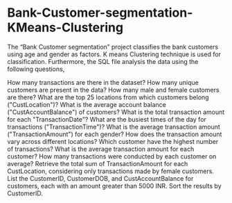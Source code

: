 # Bank-Customer-segmentation-KMeans-Clustering

The “Bank Customer segmentation” project classifies the bank customers using age and gender as factors. K means Clustering technique is used for classification. Furthermore, the SQL file analysis the data using the following questions,

How many transactions are there in the dataset?
How many unique customers are present in the data?
How many male and female customers are there?
What are the top 25 locations from which customers belong ("CustLocation")?
What is the average account balance ("CustAccountBalance") of customers?
What is the total transaction amount for each "TransactionDate"?
What are the busiest times of the day for transactions ("TransactionTime")?
What is the average transaction amount ("TransactionAmount") for each gender?
How does the transaction amount vary across different locations?
Which customer have the highest number of transactions?
What is the average transaction amount for each customer?
How many transactions were conducted by each customer on average?
Retrieve the total sum of TransactionAmount for each CustLocation, considering only transactions made by female customers.
List the CustomerID, CustomerDOB, and CustAccountBalance for customers, each with an amount greater than 5000 INR. Sort the results by CustomerID.
